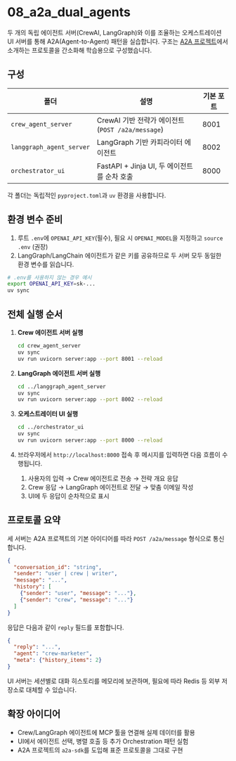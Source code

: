 # 08_a2a_dual_agents

두 개의 독립 에이전트 서버(CrewAI, LangGraph)와 이를 조율하는 오케스트레이션 UI 서버를 통해 A2A(Agent-to-Agent) 패턴을 실습합니다. 구조는 [A2A 프로젝트](https://github.com/a2aproject/A2A)에서 소개하는 프로토콜을 간소화해 학습용으로 구성했습니다.

## 구성
| 폴더 | 설명 | 기본 포트 |
| --- | --- | --- |
| `crew_agent_server` | CrewAI 기반 전략가 에이전트 (`POST /a2a/message`) | 8001 |
| `langgraph_agent_server` | LangGraph 기반 카피라이터 에이전트 | 8002 |
| `orchestrator_ui` | FastAPI + Jinja UI, 두 에이전트를 순차 호출 | 8000 |

각 폴더는 독립적인 `pyproject.toml`과 `uv` 환경을 사용합니다.

## 환경 변수 준비
1. 루트 `.env`에 `OPENAI_API_KEY`(필수), 필요 시 `OPENAI_MODEL`을 지정하고 `source .env` (권장)
2. LangGraph/LangChain 에이전트가 같은 키를 공유하므로 두 서버 모두 동일한 환경 변수를 읽습니다.

```bash
# .env를 사용하지 않는 경우 예시
export OPENAI_API_KEY=sk-...
uv sync
```

## 전체 실행 순서
1. **Crew 에이전트 서버 실행**
   ```bash
   cd crew_agent_server
   uv sync
   uv run uvicorn server:app --port 8001 --reload
   ```

2. **LangGraph 에이전트 서버 실행**
   ```bash
   cd ../langgraph_agent_server
   uv sync
   uv run uvicorn server:app --port 8002 --reload
   ```

3. **오케스트레이터 UI 실행**
   ```bash
   cd ../orchestrator_ui
   uv sync
   uv run uvicorn server:app --port 8000 --reload
   ```

4. 브라우저에서 `http://localhost:8000` 접속 후 메시지를 입력하면 다음 흐름이 수행됩니다.
   1. 사용자의 입력 → Crew 에이전트로 전송 → 전략 개요 응답
   2. Crew 응답 → LangGraph 에이전트로 전달 → 맞춤 이메일 작성
   3. UI에 두 응답이 순차적으로 표시

## 프로토콜 요약
세 서버는 A2A 프로젝트의 기본 아이디어를 따라 `POST /a2a/message` 형식으로 통신합니다.
```json
{
  "conversation_id": "string",
  "sender": "user | crew | writer",
  "message": "...",
  "history": [
    {"sender": "user", "message": "..."},
    {"sender": "crew", "message": "..."}
  ]
}
```

응답은 다음과 같이 `reply` 필드를 포함합니다.
```json
{
  "reply": "...",
  "agent": "crew-marketer",
  "meta": {"history_items": 2}
}
```

UI 서버는 세션별로 대화 히스토리를 메모리에 보관하며, 필요에 따라 Redis 등 외부 저장소로 대체할 수 있습니다.

## 확장 아이디어
- Crew/LangGraph 에이전트에 MCP 툴을 연결해 실제 데이터를 활용
- UI에서 에이전트 선택, 병렬 호출 등 추가 Orchestration 패턴 실험
- A2A 프로젝트의 `a2a-sdk`를 도입해 표준 프로토콜을 그대로 구현

